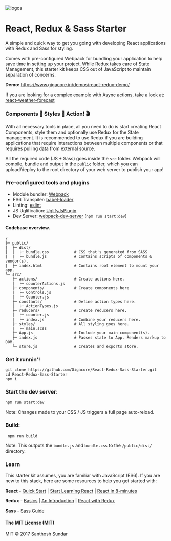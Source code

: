 ![logos](https://image.ibb.co/m8S9ew/react_redux_sass.jpg)

# React, Redux & Sass Starter
A simple and quick way to get you going with developing React applications with Redux and Sass for styling.

Comes with pre-configured Webpack for bundling your application to help save time in setting up your project. While Redux takes care of State Management, this starter kit keeps CSS out of JavaScript to maintain separation of concerns.

**Demo:** https://www.gigacore.in/demos/react-redux-demo/

If you are looking for a complex example with Async actions, take a look at: [react-weather-forecast](https://github.com/Gigacore/react-weather-forecast)

### Components 🔩 Styles 🎨 Action! 🎬

With all necessary tools in place, all you need to do is start creating React Components, style them and optionally use Redux for the State management. It is recommended to use Redux if you are building applications that require interactions between multiple components or that requires pulling data from external source.

All the required code (JS + Sass) goes inside the ```src``` folder. Webpack will compile, bundle and output in the ```public``` folder, which you can upload/deploy to the root directory of your web server to publish your app!

### Pre-configured tools and plugins

* Module bundler: [Webpack](https://webpack.js.org/)
* ES6 Transpiler: [babel-loader](https://github.com/babel/babel-loader)
* Linting: [eslint](https://eslint.org/)
* JS Uglification: [UglifyJsPlugin](https://webpack.js.org/plugins/uglifyjs-webpack-plugin/)
* Dev Server: [webpack-dev-server](https://github.com/webpack/webpack-dev-server) (```npm run start:dev```)

#### Codebase overview.

```
/
├─ public/
|  ├─ dist/
|  |  ├─ bundle.css           # CSS that's generated from SASS
|  |  ├─ bundle.js            # Contains scripts of components & vendor(s).
|  ├─ index.html              # Contains root element to mount your app.
└─ src/
   ├─ actions/                # Create actions here.
   |  ├─ counterActions.js
   ├─ components/             # Create components here
   |  ├─ Controls.js
   |  ├─ Counter.js
   ├─ constants/              # Define action types here.
   |  ├─ ActionTypes.js
   ├─ reducers/               # Create reducers here.
   |  ├─ counter.js
   |  ├─ index.js             # Combine your reducers here.
   ├─ styles/                 # All styling goes here.
   |  ├─ main.scss
   ├─ App.js                  # Include your main component(s).
   ├─ index.js                # Passes state to App. Renders markup to DOM.
   └─ store.js                # Creates and exports store.
```

### Get it runnin'!
```
git clone https://github.com/Gigacore/React-Redux-Sass-Starter.git
cd React-Redux-Sass-Starter
npm i
```

### Start the dev server:
```npm run start:dev```

Note: Changes made to your CSS / JS triggers a full page auto-reload.

### Build:
``` npm run build```

Note: This outputs the ```bundle.js``` and ```bundle.css``` to the ```/public/dist/``` directory.

### Learn

This starter kit assumes, you are familiar with JavaScript (ES6). If you are new to this stack, here are some resources to help you get started with:

**React** - [Quick Start](https://reactjs.org/docs/hello-world.html) | [Start Learning React](https://egghead.io/courses/start-learning-react) | [React in 8-minutes](https://medium.com/learning-new-stuff/learn-react-js-in-7-min-92a1ef023003)

**Redux** - [Basics](https://redux.js.org/docs/basics/) | [An Introduction](https://www.smashingmagazine.com/2016/06/an-introduction-to-redux/) | [React with Redux](https://www.youtube.com/watch?v=1w-oQ-i1XB8)

**Sass** - [Sass Guide](http://sass-lang.com/guide)

#### The MIT License (MIT)
MIT © 2017 Santhosh Sundar
